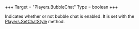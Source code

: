 +++
Target = "Players.BubbleChat"
Type = boolean
+++

Indicates whether or not bubble chat is enabled. It is set with the [Players.SetChatStyle](https://developer.roblox.com/api-reference/function/Players/SetChatStyle) method.